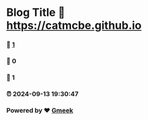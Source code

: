 # Blog Title :link: https://catmcbe.github.io 
### :page_facing_up: [1](https://catmcbe.github.io/tag.html) 
### :speech_balloon: 0 
### :hibiscus: 1 
### :alarm_clock: 2024-09-13 19:30:47 
### Powered by :heart: [Gmeek](https://github.com/Meekdai/Gmeek)
